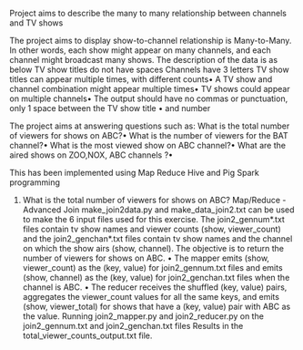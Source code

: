 Project aims to describe the many to many relationship between channels and TV shows

The project aims to display show-to-channel relationship is Many-to-Many. In other words, each
show might appear on many channels, and each channel might broadcast many shows.
The description of the data is as below
 TV show titles do not have spaces
 Channels have 3 letters
 TV show titles can appear multiple times, with different counts•
 A TV show and channel combination might appear multiple times•
 TV shows could appear on multiple channels•
 The output should have no commas or punctuation, only 1 space between the TV show title
• and number

The project aims at answering questions such as:
 What is the total number of viewers for shows on ABC?•
 What is the number of viewers for the BAT channel?•
 What is the most viewed show on ABC channel?•
 What are the aired shows on ZOO,NOX, ABC channels ?•

This has been implemented using Map Reduce Hive and Pig Spark programming





1) What is the total number of viewers for shows on ABC?
Map/Reduce - Advanced Join
make_join2data.py and make_data_join2.txt can be used to make the 6 input files used for this exercise.
 The join2_gennum*.txt files contain tv show names and viewer counts (show, viewer_count) and
 the join2_genchan*.txt files contain tv show names and the channel on which the show airs (show, channel). 
The objective is to return the number of viewers for shows on ABC.
•	The mapper emits (show, viewer_count) as the (key, value) for join2_gennum.txt files and emits (show, channel) as the (key, value) for join2_genchan.txt files when the channel is ABC.
•	The reducer receives the shuffled (key, value) pairs, aggregates the viewer_count values for all the same keys, and emits (show, viewer_total) for shows that have a (key, value) pair with ABC as the value.
Running join2_mapper.py and join2_reducer.py on the join2_gennum.txt and join2_genchan.txt files 
Results in the total_viewer_counts_output.txt file.



